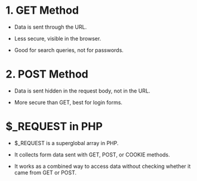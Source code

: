 # 1. GET Method

-   Data is sent through the URL.

-   Less secure, visible in the browser.

-   Good for search queries, not for passwords.

# 2. POST Method

-   Data is sent hidden in the request body, not in the URL.

-   More secure than GET, best for login forms.

# $\_REQUEST in PHP

-   $\_REQUEST is a superglobal array in PHP.

-   It collects form data sent with GET, POST, or COOKIE methods.

-   It works as a combined way to access data without checking whether it came from GET or POST.
